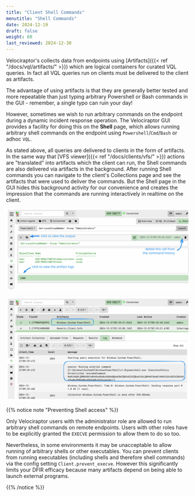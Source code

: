 ```yaml
---
title: "Client Shell Commands"
menutitle: "Shell Commands"
date: 2024-12-19
draft: false
weight: 60
last_reviewed: 2024-12-30
---
```


Velociraptor's collects data from endpoints using
[Artifacts]({{< ref "/docs/vql/artifacts/" >}})
which are logical containers for curated VQL queries. In fact all VQL queries
run on clients must be delivered to the client as artifacts.

The advantage of using artifacts is that they are generally better tested and
more repeatable than just typing arbitrary Powershell or Bash commands in the
GUI - remember, a single typo can ruin your day!

However, sometimes we wish to run arbitrary commands on the endpoint during a
dynamic incident response operation. The Velociraptor GUI provides a facility
for doing this on the **Shell** page, which allows running arbitrary shell
commands on the endpoint using `Powershell`/`Cmd`/`Bash` or adhoc `VQL`.

As stated above, all queries are delivered to clients in the form of artifacts.
In the same way that [VFS viewer]({{< ref "/docs/clients/vfs/" >}}) actions are
"translated" into artifacts which the client can run, the Shell commands are
also delivered via artifacts in the background. After running Shell commands you
can navigate to the client's Collections page and see the artifacts that were
used to deliver the commands. But the Shell page in the GUI hides this
background activity for our convenience and creates the impression that the
commands are running interactively in realtime on the client.

![Shell command UI](shell_commands.svg)

![The artifact collection behind the command](shell_commands2.svg)

{{% notice note "Preventing Shell access" %}}

Only Velociraptor users with the administrator role are allowed to run
arbitrary shell commands on remote endpoints. Users with other roles have to be
explicitly granted the `EXECVE` permission to allow them to do so too.

Nevertheless, in some environments it may be unacceptable to allow running of
arbitrary shells or other executables. You can prevent clients from running
executables (including shells and therefore shell commands) via the config
setting `Client.prevent_execve`. However this significantly limits your DFIR
efficacy because many artifacts depend on being able to launch external
programs.

{{% /notice %}}